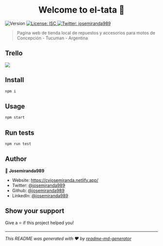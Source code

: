 <h1 align="center">Welcome to el-tata 👋</h1>
<p>
  <img alt="Version" src="https://img.shields.io/badge/version-1.0.0-blue.svg?cacheSeconds=2592000" />
  <a href="#" target="_blank">
    <img alt="License: ISC" src="https://img.shields.io/badge/License-ISC-yellow.svg" />
  </a>
  <a href="https://twitter.com/josemiranda989" target="_blank">
    <img alt="Twitter: josemiranda989" src="https://img.shields.io/twitter/follow/josemiranda989.svg?style=social" />
  </a>
</p>

> Pagina web de tienda local de repuestos y accesorios para motos de Concepción - Tucuman - Argentina

## Trello 

<a href="https://trello.com/b/yhXD4iHo/el-tata-moto-repuestos" target="_blank">
<img src="https://upload.wikimedia.org/wikipedia/commons/thumb/7/7a/Trello-logo-blue.svg/468px-Trello-logo-blue.svg.png">
</a>


## Install

```sh
npm i
```

## Usage

```sh
npm start
```

## Run tests

```sh
npm run test
```

## Author

👤 **Josemiranda989**

* Website: https://cvjosemiranda.netlify.app/
* Twitter: [@josemiranda989](https://twitter.com/josemiranda989)
* Github: [@josemiranda989](https://github.com/josemiranda989)
* LinkedIn: [@josemiranda989](https://linkedin.com/in/josemiranda989)

## Show your support

Give a ⭐️ if this project helped you!

***
_This README was generated with ❤️ by [readme-md-generator](https://github.com/kefranabg/readme-md-generator)_